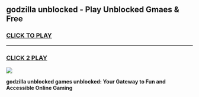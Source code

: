 
## godzilla unblocked - Play Unblocked Gmaes & Free
<h3>
<a href="https://news.freeplayer.one?title=godzilla_unblocked&ref=23F">CLICK TO PLAY</a></h3>
<hr>

<h3>
<a href="https://news.freeplayer.one?title=godzilla_unblocked&ref=23F">CLICK 2 PLAY</a>
  
</h3>

<a href="https://news.freeplayer.one?title=godzilla_unblocked&ref=23F/"><img src="https://clearcache.store/games.png"></a>


**godzilla unblocked games unblocked: Your Gateway to Fun and Accessible Online Gaming**
